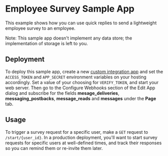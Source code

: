 # Employee Survey Sample App

This example shows how you can use quick replies to send a lightweight employee survey to an employee. 

Note: This sample app doesn't implement any data store; the implementation of storage is left to you.

## Deployment

To deploy this sample app, create a new [custom integration app](https://developers.facebook.com/docs/workplace/integrations/custom-integrations/apps) and set the `ACCESS_TOKEN` and `APP_SECRET` environment variables on your hosting accordingly. Set a value of your choosing for `VERIFY_TOKEN`, and start your web server. Then go to the Configure Webhooks section of the Edit App dialog and subscribe for the fields **mesage_deliveries**, **messaging_postbacks**, **message_reads** and **messages** under the **Page** tab.

## Usage

To trigger a survey request for a specific user, make a `GET` request to `/start/{user_id}`. In a production deployment, you'll want to start survey requests for specific users at well-defined times, and track their responses so you can remind them or re-invite them later.